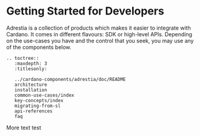 Getting Started for Developers
==============================

Adrestia is a collection of products which makes it easier to integrate with Cardano. It comes in different flavours: SDK or high-level APIs. Depending on the use-cases you have and the control that you seek, you may use any of the components below.

```eval_rst
.. toctree::
   :maxdepth: 3
   :titlesonly:

   ../cardano-components/adrestia/doc/README
   architecture
   installation
   common-use-cases/index
   key-concepts/index
   migrating-from-sl
   api-references
   faq
```

More text test
